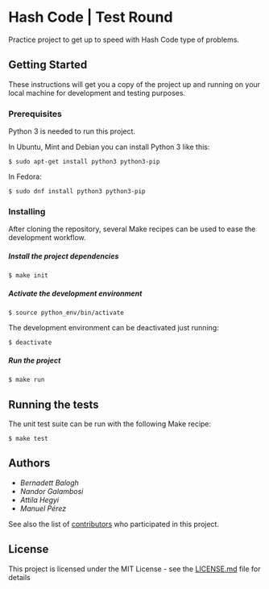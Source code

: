 # Hash Code | Test Round

Practice project to get up to speed with Hash Code type of problems.

## Getting Started

These instructions will get you a copy of the project up and running on your local machine for development and testing purposes.

### Prerequisites

Python 3 is needed to run this project.

In Ubuntu, Mint and Debian you can install Python 3 like this:

    $ sudo apt-get install python3 python3-pip

In Fedora:

    $ sudo dnf install python3 python3-pip


### Installing

After cloning the repository, several Make recipes can be used to ease the development workflow.

##### Install the project dependencies

    $ make init

##### Activate the development environment

    $ source python_env/bin/activate

The development environment can be deactivated just running:

    $ deactivate

##### Run the project

    $ make run

## Running the tests

The unit test suite can be run with the following Make recipe:

    $ make test

## Authors

* *Bernadett Balogh*
* *Nandor Galambosi*
* *Attila Hegyi*
* *Manuel Pérez*

See also the list of [contributors](https://github.com/manupm87/hashcode-palinkoders-2018/contributors) who participated in this project.

## License

This project is licensed under the MIT License - see the [LICENSE.md](LICENSE.md) file for details
